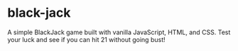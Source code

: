 # black-jack
A simple BlackJack game built with vanilla JavaScript, HTML, and CSS. Test your luck and see if you can hit 21 without going bust!
